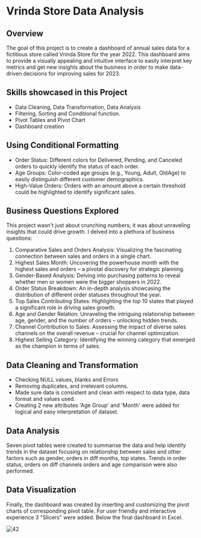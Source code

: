 # Vrinda Store Data Analysis 
## Overview
The goal of this project is to create a dashboard of annual sales data for a fictitious store called Vrinda Store for the year 2022. This dashboard aims to provide a visually appealing and intuitive interface to easily interpret key metrics and get new insights about the business in order to make data-driven decisions for improving sales for 2023.
## Skills showcased in this Project
- Data Cleaning, Data Transformation, Data Analysis
- Filtering, Sorting and Conditional function.
- Pivot Tables and Pivot Chart
- Dashboard creation
## Using Conditional Formatting
- Order Status: Different colors for Delivered, Pending, and Canceled orders to quickly identify the status of each order.
- Age Groups: Color-coded age groups (e.g., Young, Adult, OldAge) to easily distinguish different customer demographics.
- High-Value Orders: Orders with an amount above a certain threshold could be highlighted to identify significant sales.
## Business Questions Explored
This project wasn't just about crunching numbers; it was about unraveling insights that could drive growth. I delved into a plethora of business questions:
1. Comparative Sales and Orders Analysis: Visualizing the fascinating connection between sales and orders in a single chart.
2. Highest Sales Month: Uncovering the powerhouse month with the highest sales and orders – a pivotal discovery for strategic planning.
3. Gender-Based Analysis: Delving into purchasing patterns to reveal whether men or women were the bigger shoppers in 2022.
4. Order Status Breakdown: An in-depth analysis showcasing the distribution of different order statuses throughout the year.
5. Top Sales Contributing States: Highlighting the top 10 states that played a significant role in driving sales growth.
6. Age and Gender Relation: Unraveling the intriguing relationship between age, gender, and the number of orders – unlocking hidden trends.
7. Channel Contribution to Sales: Assessing the impact of diverse sales channels on the overall revenue – crucial for channel optimization.
8. Highest Selling Category: Identifying the winning category that emerged as the champion in terms of sales.
## Data Cleaning and Transformation
- Checking NULL values, blanks and Errors
- Removing duplicates, and irrelevant columns.
- Made sure data is consistent and clean with respect to data type, data format and values used.
- Creating 2 new attributes 'Age Group' and 'Month' were added for logical and easy interpretation of dataset.
## Data Analysis
Seven pivot tables were created to summarise the data and help identify trends in the dataset focusing on relationship between sales and other factors such as gender, orders in diff months, top states. Trends in order status, orders on diff channels orders and age comparison were also performed.
## Data Visualization
Finally, the dashboard was created by inserting and customizing the pivot charts of corresponding pivot table. For user friendly and interactive experience 3 "Slicers" were added.
Below the final dashboard in Excel.

![42](https://github.com/RutujaPatil26/Excel_Project/assets/172021951/bc217531-c964-4352-a5d9-310f688d438e)
